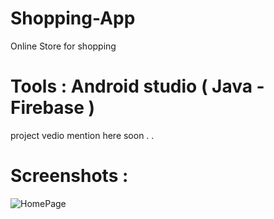 # Shopping-App
Online Store for shopping 
# Tools : Android studio ( Java - Firebase )

project vedio mention here soon . .
# Screenshots :
![HomePage](https://user-images.githubusercontent.com/48572908/84953428-c8c33800-b0f3-11ea-9158-de7ba9f3941c.png)
